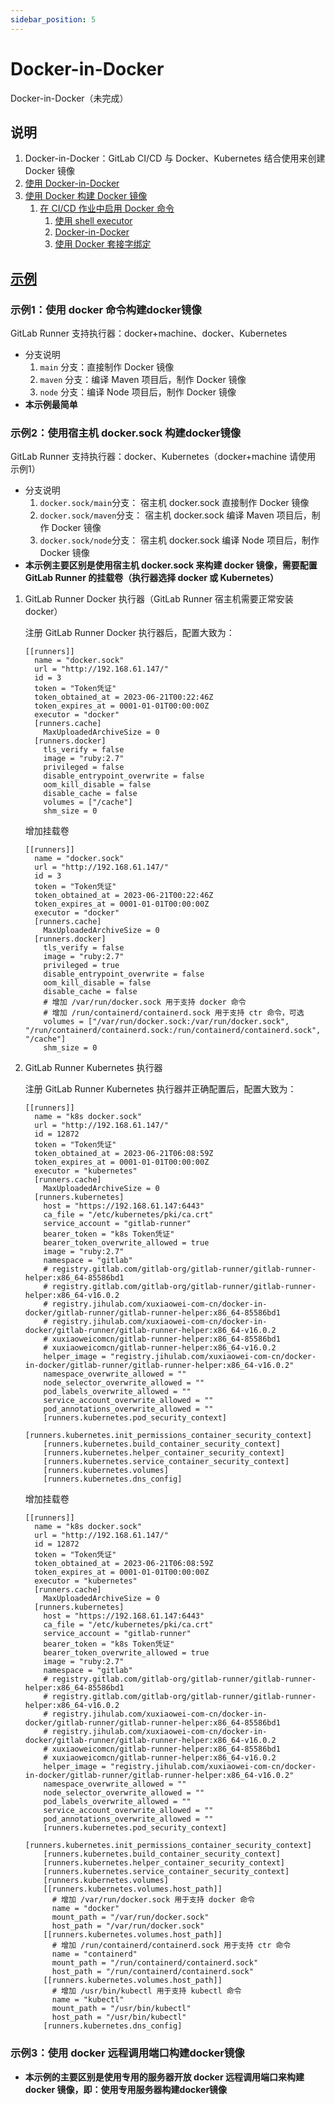 ```yaml
---
sidebar_position: 5
---
```


# Docker-in-Docker

Docker-in-Docker（未完成）

## 说明

1. Docker-in-Docker：GitLab CI/CD 与 Docker、Kubernetes 结合使用来创建 Docker 镜像
2. [使用 Docker-in-Docker](https://docs.gitlab.cn/charts/charts/gitlab/gitlab-runner/#%E4%BD%BF%E7%94%A8-docker-in-docker)
3. [使用 Docker 构建 Docker 镜像](https://docs.gitlab.cn/jh/ci/docker/using_docker_build.html)
    1. [在 CI/CD 作业中启用 Docker 命令](https://docs.gitlab.cn/jh/ci/docker/using_docker_build.html#%E5%9C%A8-cicd-%E4%BD%9C%E4%B8%9A%E4%B8%AD%E5%90%AF%E7%94%A8-docker-%E5%91%BD%E4%BB%A4)
        1. [使用 shell executor](https://docs.gitlab.cn/jh/ci/docker/using_docker_build.html#%E4%BD%BF%E7%94%A8-shell-executor)
        2. [Docker-in-Docker](https://docs.gitlab.cn/jh/ci/docker/using_docker_build.html#%E4%BD%BF%E7%94%A8-docker-in-docker)
        3. [使用 Docker 套接字绑定](https://docs.gitlab.cn/jh/ci/docker/using_docker_build.html#%E4%BD%BF%E7%94%A8-docker-%E5%A5%97%E6%8E%A5%E5%AD%97%E7%BB%91%E5%AE%9A)

## [示例](https://jihulab.com/xuxiaowei-com-cn/docker-in-docker)

### 示例1：使用 docker 命令构建docker镜像

GitLab Runner 支持执行器：docker+machine、docker、Kubernetes

- 分支说明
    1. `main` 分支：直接制作 Docker 镜像
    2. `maven` 分支：编译 Maven 项目后，制作 Docker 镜像
    3. `node` 分支：编译 Node 项目后，制作 Docker 镜像
- **本示例最简单**

### 示例2：使用宿主机 docker.sock 构建docker镜像

GitLab Runner 支持执行器：docker、Kubernetes（docker+machine 请使用 示例1）

- 分支说明
    1. `docker.sock/main`分支： 宿主机 docker.sock 直接制作 Docker 镜像
    2. `docker.sock/maven`分支： 宿主机 docker.sock 编译 Maven 项目后，制作 Docker 镜像
    3. `docker.sock/node`分支： 宿主机 docker.sock 编译 Node 项目后，制作 Docker 镜像
- **本示例主要区别是使用宿主机 docker.sock 来构建 docker 镜像，需要配置 GitLab Runner 的挂载卷（执行器选择 docker 或
  Kubernetes）**

1. GitLab Runner Docker 执行器（GitLab Runner 宿主机需要正常安装docker）

   注册 GitLab Runner Docker 执行器后，配置大致为：

    ```shell
    [[runners]]
      name = "docker.sock"
      url = "http://192.168.61.147/"
      id = 3
      token = "Token凭证"
      token_obtained_at = 2023-06-21T00:22:46Z
      token_expires_at = 0001-01-01T00:00:00Z
      executor = "docker"
      [runners.cache]
        MaxUploadedArchiveSize = 0
      [runners.docker]
        tls_verify = false
        image = "ruby:2.7"
        privileged = false
        disable_entrypoint_overwrite = false
        oom_kill_disable = false
        disable_cache = false
        volumes = ["/cache"]
        shm_size = 0
    ```

   增加挂载卷

    ```shell
    [[runners]]
      name = "docker.sock"
      url = "http://192.168.61.147/"
      id = 3
      token = "Token凭证"
      token_obtained_at = 2023-06-21T00:22:46Z
      token_expires_at = 0001-01-01T00:00:00Z
      executor = "docker"
      [runners.cache]
        MaxUploadedArchiveSize = 0
      [runners.docker]
        tls_verify = false
        image = "ruby:2.7"
        privileged = true
        disable_entrypoint_overwrite = false
        oom_kill_disable = false
        disable_cache = false
        # 增加 /var/run/docker.sock 用于支持 docker 命令
        # 增加 /run/containerd/containerd.sock 用于支持 ctr 命令，可选
        volumes = ["/var/run/docker.sock:/var/run/docker.sock", "/run/containerd/containerd.sock:/run/containerd/containerd.sock", "/cache"]
        shm_size = 0
    ```

2. GitLab Runner Kubernetes 执行器

   注册 GitLab Runner Kubernetes 执行器并正确配置后，配置大致为：

    ```shell
    [[runners]]
      name = "k8s docker.sock"
      url = "http://192.168.61.147/"
      id = 12872
      token = "Token凭证"
      token_obtained_at = 2023-06-21T06:08:59Z
      token_expires_at = 0001-01-01T00:00:00Z
      executor = "kubernetes"
      [runners.cache]
        MaxUploadedArchiveSize = 0
      [runners.kubernetes]
        host = "https://192.168.61.147:6443"
        ca_file = "/etc/kubernetes/pki/ca.crt"
        service_account = "gitlab-runner"
        bearer_token = "k8s Token凭证"
        bearer_token_overwrite_allowed = true
        image = "ruby:2.7"
        namespace = "gitlab"
        # registry.gitlab.com/gitlab-org/gitlab-runner/gitlab-runner-helper:x86_64-85586bd1
        # registry.gitlab.com/gitlab-org/gitlab-runner/gitlab-runner-helper:x86_64-v16.0.2
        # registry.jihulab.com/xuxiaowei-com-cn/docker-in-docker/gitlab-runner/gitlab-runner-helper:x86_64-85586bd1
        # registry.jihulab.com/xuxiaowei-com-cn/docker-in-docker/gitlab-runner/gitlab-runner-helper:x86_64-v16.0.2
        # xuxiaoweicomcn/gitlab-runner-helper:x86_64-85586bd1
        # xuxiaoweicomcn/gitlab-runner-helper:x86_64-v16.0.2
        helper_image = "registry.jihulab.com/xuxiaowei-com-cn/docker-in-docker/gitlab-runner/gitlab-runner-helper:x86_64-v16.0.2" 
        namespace_overwrite_allowed = ""
        node_selector_overwrite_allowed = ""
        pod_labels_overwrite_allowed = ""
        service_account_overwrite_allowed = ""
        pod_annotations_overwrite_allowed = ""
        [runners.kubernetes.pod_security_context]
        [runners.kubernetes.init_permissions_container_security_context]
        [runners.kubernetes.build_container_security_context]
        [runners.kubernetes.helper_container_security_context]
        [runners.kubernetes.service_container_security_context]
        [runners.kubernetes.volumes]
        [runners.kubernetes.dns_config]
    ```

   增加挂载卷

    ```shell
    [[runners]]
      name = "k8s docker.sock"
      url = "http://192.168.61.147/"
      id = 12872
      token = "Token凭证"
      token_obtained_at = 2023-06-21T06:08:59Z
      token_expires_at = 0001-01-01T00:00:00Z
      executor = "kubernetes"
      [runners.cache]
        MaxUploadedArchiveSize = 0
      [runners.kubernetes]
        host = "https://192.168.61.147:6443"
        ca_file = "/etc/kubernetes/pki/ca.crt"
        service_account = "gitlab-runner"
        bearer_token = "k8s Token凭证"
        bearer_token_overwrite_allowed = true
        image = "ruby:2.7"
        namespace = "gitlab"
        # registry.gitlab.com/gitlab-org/gitlab-runner/gitlab-runner-helper:x86_64-85586bd1
        # registry.gitlab.com/gitlab-org/gitlab-runner/gitlab-runner-helper:x86_64-v16.0.2
        # registry.jihulab.com/xuxiaowei-com-cn/docker-in-docker/gitlab-runner/gitlab-runner-helper:x86_64-85586bd1
        # registry.jihulab.com/xuxiaowei-com-cn/docker-in-docker/gitlab-runner/gitlab-runner-helper:x86_64-v16.0.2
        # xuxiaoweicomcn/gitlab-runner-helper:x86_64-85586bd1
        # xuxiaoweicomcn/gitlab-runner-helper:x86_64-v16.0.2
        helper_image = "registry.jihulab.com/xuxiaowei-com-cn/docker-in-docker/gitlab-runner/gitlab-runner-helper:x86_64-v16.0.2" 
        namespace_overwrite_allowed = ""
        node_selector_overwrite_allowed = ""
        pod_labels_overwrite_allowed = ""
        service_account_overwrite_allowed = ""
        pod_annotations_overwrite_allowed = ""
        [runners.kubernetes.pod_security_context]
        [runners.kubernetes.init_permissions_container_security_context]
        [runners.kubernetes.build_container_security_context]
        [runners.kubernetes.helper_container_security_context]
        [runners.kubernetes.service_container_security_context]
        [runners.kubernetes.volumes]
        [[runners.kubernetes.volumes.host_path]]
          # 增加 /var/run/docker.sock 用于支持 docker 命令
          name = "docker"
          mount_path = "/var/run/docker.sock"
          host_path = "/var/run/docker.sock"
        [[runners.kubernetes.volumes.host_path]]
          # 增加 /run/containerd/containerd.sock 用于支持 ctr 命令
          name = "containerd"
          mount_path = "/run/containerd/containerd.sock"
          host_path = "/run/containerd/containerd.sock"
        [[runners.kubernetes.volumes.host_path]]
          # 增加 /usr/bin/kubectl 用于支持 kubectl 命令
          name = "kubectl"
          mount_path = "/usr/bin/kubectl"
          host_path = "/usr/bin/kubectl"
        [runners.kubernetes.dns_config]
    ```

### 示例3：使用 docker 远程调用端口构建docker镜像

- **本示例的主要区别是使用专用的服务器开放 docker 远程调用端口来构建 docker 镜像，即：使用专用服务器构建docker镜像**

